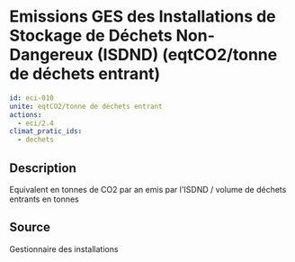 # Emissions GES des Installations de Stockage de Déchets Non-Dangereux (ISDND) (eqtCO2/tonne de déchets entrant)
```yaml
id: eci-010
unite: eqtCO2/tonne de déchets entrant
actions:
  - eci/2.4
climat_pratic_ids:
  - dechets
```
## Description
Equivalent en tonnes de CO2 par an emis par l'ISDND / volume de déchets entrants en tonnes

## Source
Gestionnaire des installations

